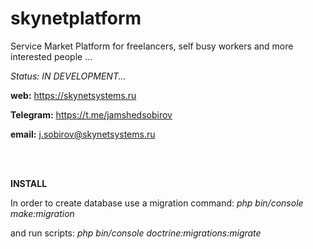 # skynetplatform

Service Market Platform for freelancers, self busy workers and  more interested people ...

_Status: IN DEVELOPMENT..._


**web:** https://skynetsystems.ru

**Telegram:** https://t.me/jamshedsobirov

**email:** j.sobirov@skynetsystems.ru

<br>
<br>

**INSTALL**

In order to create database use a migration command: _php bin/console make:migration_

and run scripts: _php bin/console doctrine:migrations:migrate_
